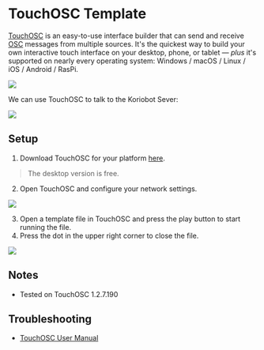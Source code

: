 # TouchOSC Template

[TouchOSC](https://hexler.net/touchosc) is an easy-to-use interface builder that can send and receive [OSC](https://ccrma.stanford.edu/groups/osc/index.html) messages from multiple sources. It's the quickest way to build your own interactive touch interface on your desktop, phone, or tablet — _plus_ it's supported on nearly every operating system: Windows / macOS / Linux / iOS / Android / RasPi.

![](https://github.com/madelinegannon/koriobots/blob/main/assets/touchosc/touchosc_template.png)

We can use TouchOSC to talk to the Koriobot Sever:

![](https://github.com/madelinegannon/koriobots/blob/main/assets/readme/atonaton_koriobots_storefront.gif)

## Setup

1. Download TouchOSC for your platform [here](https://hexler.net/touchosc#get).
> The desktop version is free.
2. Open TouchOSC and configure your network settings.

![](https://github.com/madelinegannon/koriobots/blob/main/assets/touchosc/touchosc_network_settings.gif)

3. Open a template file in TouchOSC and press the play button to start running the file.
4. Press the dot in the upper right corner to close the file.

![](https://github.com/madelinegannon/koriobots/blob/main/assets/touchosc/touchosc_play_stop.gif)

## Notes

- Tested on TouchOSC 1.2.7.190

## Troubleshooting

- [TouchOSC User Manual](https://hexler.net/touchosc/manual/introduction)
